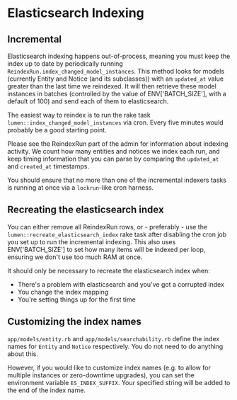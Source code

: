 # Elasticsearch Indexing

## Incremental

Elasticsearch indexing happens out-of-process, meaning you must keep the index
up to date by periodically running `ReindexRun.index_changed_model_instances`.
This method looks for models (currently Entity and Notice (and its subclasses))
with an `updated_at` value greater than the last time we reindexed.  It will
then retrieve these model instances in batches (controlled by the value of
ENV['BATCH_SIZE'], with a default of 100) and send each of them to
elasticsearch.

The easiest way to reindex is to run the rake task
`lumen::index_changed_model_instances` via cron. Every five minutes
would probably be a good starting point.

Please see the ReindexRun part of the admin for information about indexing
activity. We count how many entities and notices we index each run, and keep
timing information that you can parse by comparing the `updated_at` and
`created_at` timestamps.

You should ensure that no more than one of the incremental indexers tasks is
running at once via a `lockrun`-like cron harness.

## Recreating the elasticsearch index

You can either remove all ReindexRun rows, or - preferably - use the
`lumen::recreate_elasticsearch_index` rake task after disabling the
cron job you set up to run the incremental indexing. This also uses
ENV['BATCH_SIZE'] to set how many items will be indexed per loop, ensuring we
don't use too much RAM at once.

It should only be necessary to recreate the elasticsearch index when:

* There's a problem with elasticsearch and you've got a corrupted index
* You change the index mapping
* You're setting things up for the first time

## Customizing the index names

`app/models/entity.rb` and `app/models/searchability.rb` define the index names for `Entity` and `Notice` respectively. You do not need to do anything about this.

However, if you would like to customize index names (e.g. to allow for multiple instances or zero-downtime upgrades), you can set the environment variable `ES_INDEX_SUFFIX`. Your specified string will be added to the end of the index name.
